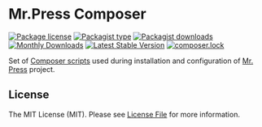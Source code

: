 Mr.Press Composer
=================

[![Package license](https://img.shields.io/packagist/l/salaros/mr-press-composer.svg)](https://packagist.org/packages/salaros/mr-press-composer)
[![Packagist type](https://img.shields.io/badge/Packagist-library-pink.svg)](https://packagist.org/packages/salaros/mr-press-composer)
[![Packagist downloads](https://img.shields.io/packagist/dt/salaros/mr-press-composer.svg)](https://packagist.org/packages/salaros/mr-press-composer)
[![Monthly Downloads](https://poser.pugx.org/salaros/mr-press-composer/d/monthly)](https://packagist.org/packages/salaros/mr-press-composer)
[![Latest Stable Version](https://img.shields.io/packagist/v/salaros/mr-press-composer.svg)](https://packagist.org/packages/salaros/mr-press-composer)
[![composer.lock](https://poser.pugx.org/salaros/mr-press-composer/composerlock)](https://packagist.org/packages/salaros/mr-press-composer)

Set of [Composer scripts](https://getcomposer.org/doc/articles/scripts.md) used during installation and configuration of [Mr. Press](https://github.com/salaros/mr-press) project.

## License

The MIT License (MIT). Please see [License File](LICENSE.md) for more information.
